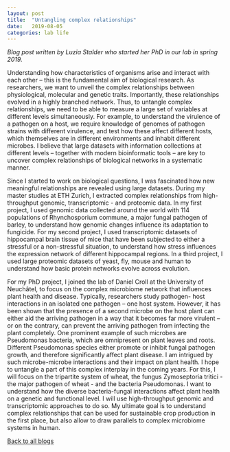 ```yaml
---
layout: post
title:  "Untangling complex relationships"
date:   2019-08-05
categories: lab life
---
```


*Blog post written by Luzia Stalder who started her PhD in our lab in spring 2019.*

Understanding how characteristics of organisms arise and interact with each other – this is the fundamental aim of biological research. As researchers, we want to unveil the complex relationships between physiological, molecular and genetic traits. Importantly, these relationships evolved in a highly branched network. Thus, to untangle complex relationships, we need to be able to measure a large set of variables at different levels simultaneously. For example, to understand the virulence of a pathogen on a host, we require knowledge of genomes of pathogen strains with different virulence, and test how these affect different hosts, which themselves are in different environments and inhabit different microbes. I believe that large datasets with information collections at different levels – together with modern bioinformatic tools – are key to uncover complex relationships of biological networks in a systematic manner.

Since I started to work on biological questions, I was fascinated how new meaningful relationships are revealed using large datasets. During my master studies at ETH Zurich, I extracted complex relationships from high-throughput genomic, transcriptomic - and proteomic data. In my first project, I used genomic data collected around the world with 114 populations of Rhynchosporium commune, a major fungal pathogen of barley, to understand how genomic changes influence its adaptation to fungicide. For my second project, I used transcriptomic datasets of hippocampal brain tissue of mice that have been subjected to either a stressful or a non-stressful situation, to understand how stress influences the expression network of different hippocampal regions. In a third project, I used large proteomic datasets of yeast, fly, mouse and human to understand how basic protein networks evolve across evolution.

For my PhD project, I joined the lab of Daniel Croll at the University of Neuchâtel, to focus on the complex microbiome network that influences plant health and disease. Typically, researchers study pathogen- host interactions in an isolated one pathogen – one host system. However, it has been shown that the presence of a second microbe on the host plant can either aid the arriving pathogen in a way that it becomes far more virulent – or on the contrary, can prevent the arriving pathogen from infecting the plant completely. One prominent example of such microbes are Pseudomonas bacteria, which are omnipresent on plant leaves and roots. Different Pseudomonas species either promote or inhibit fungal pathogen growth, and therefore significantly affect plant disease. I am intrigued by such microbe-microbe interactions and their impact on plant health. I hope to untangle a part of this complex interplay in the coming years. For this, I will focus on the tripartite system of wheat, the fungus Zymoseptoria tritici - the major pathogen of wheat - and the bacteria Pseudomonas. I want to understand how the diverse bacteria-fungal interactions affect plant health on a genetic and functional level. I will use high-throughput genomic and transcriptomic approaches to do so. My ultimate goal is to understand complex relationships that can be used for sustainable crop production in the first place, but also allow to draw parallels to complex microbiome systems in human.



[Back to all blogs](/blog/)
